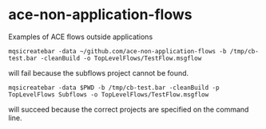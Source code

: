 # ace-non-application-flows
Examples of ACE flows outside applications

```
mqsicreatebar -data ~/github.com/ace-non-application-flows -b /tmp/cb-test.bar -cleanBuild -o TopLevelFlows/TestFlow.msgflow
```
will fail because the subflows project cannot be found.

```
mqsicreatebar -data $PWD -b /tmp/cb-test.bar -cleanBuild -p TopLevelFlows Subflows -o TopLevelFlows/TestFlow.msgflow 
```
will succeed because the correct projects are specified on the command line.
